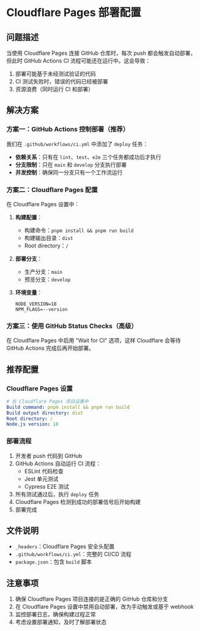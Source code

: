 # Cloudflare Pages 部署配置

## 问题描述

当使用 Cloudflare Pages 连接 GitHub 仓库时，每次 push 都会触发自动部署，但此时 GitHub Actions CI 流程可能还在运行中。这会导致：

1. 部署可能基于未经测试验证的代码
2. CI 测试失败时，错误的代码已经被部署
3. 资源浪费（同时运行 CI 和部署）

## 解决方案

### 方案一：GitHub Actions 控制部署（推荐）

我们在 `.github/workflows/ci.yml` 中添加了 `deploy` 任务：

- **依赖关系**：只有在 `lint`、`test`、`e2e` 三个任务都成功后才执行
- **分支限制**：只在 `main` 和 `develop` 分支执行部署
- **并发控制**：确保同一分支只有一个工作流运行

### 方案二：Cloudflare Pages 配置

在 Cloudflare Pages 设置中：

1. **构建配置**：
   - 构建命令：`pnpm install && pnpm run build`
   - 构建输出目录：`dist`
   - Root directory：`/`

2. **部署分支**：
   - 生产分支：`main`
   - 预览分支：`develop`

3. **环境变量**：
   ```
   NODE_VERSION=18
   NPM_FLAGS=--version
   ```

### 方案三：使用 GitHub Status Checks（高级）

在 Cloudflare Pages 中启用 "Wait for CI" 选项，这样 Cloudflare 会等待 GitHub Actions 完成后再开始部署。

## 推荐配置

### Cloudflare Pages 设置

```yaml
# 在 Cloudflare Pages 项目设置中
Build command: pnpm install && pnpm run build
Build output directory: dist
Root directory: /
Node.js version: 18
```

### 部署流程

1. 开发者 push 代码到 GitHub
2. GitHub Actions 自动运行 CI 流程：
   - ESLint 代码检查
   - Jest 单元测试
   - Cypress E2E 测试
3. 所有测试通过后，执行 `deploy` 任务
4. Cloudflare Pages 检测到成功的部署信号后开始构建
5. 部署完成

## 文件说明

- `_headers`：Cloudflare Pages 安全头配置
- `.github/workflows/ci.yml`：完整的 CI/CD 流程
- `package.json`：包含 `build` 脚本

## 注意事项

1. 确保 Cloudflare Pages 项目连接的是正确的 GitHub 仓库和分支
2. 在 Cloudflare Pages 设置中禁用自动部署，改为手动触发或基于 webhook
3. 监控部署日志，确保构建过程正常
4. 考虑设置部署通知，及时了解部署状态
